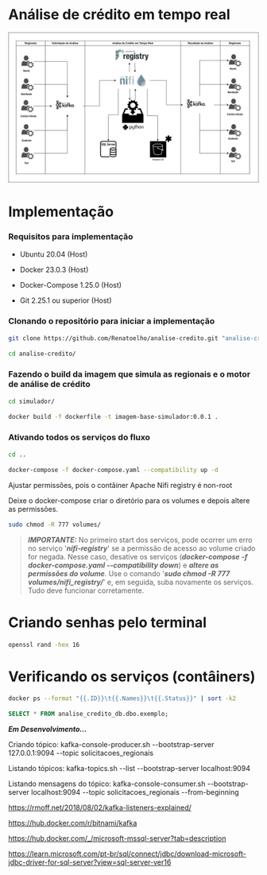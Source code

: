 # Análise de crédito em tempo real

![Análise de Crédito em Tempo Real](simulador/app/docs/analise-credito-em-tempo-real.drawio.png)

# Implementação

### Requisitos para implementação

- Ubuntu 20.04 (Host)

- Docker 23.0.3 (Host)

- Docker-Compose 1.25.0 (Host)

- Git 2.25.1 ou superior (Host)

### Clonando o repositório para iniciar a implementação

```bash
git clone https://github.com/Renatoelho/analise-credito.git "analise-credito"
```

```bash
cd analise-credito/
```


### Fazendo o build da imagem que simula as regionais e o motor de análise de crédito

```bash
cd simulador/
```

```bash
docker build -f dockerfile -t imagem-base-simulador:0.0.1 .
```


### Ativando todos os serviços do fluxo

```bash
cd ..
```

```bash
docker-compose -f docker-compose.yaml --compatibility up -d
```

Ajustar permissões, pois o contâiner Apache Nifi registry é non-root

Deixe o docker-compose criar o diretório para os volumes e depois altere as permissões.

```bash
sudo chmod -R 777 volumes/
```

> ***IMPORTANTE:*** No primeiro start dos serviços, pode ocorrer um erro no serviço '***nifi-registry***' se a permissão de acesso ao volume criado for negada. Nesse caso, desative os serviços (***docker-compose -f docker-compose.yaml --compatibility down***) e ***altere as permissões do volume***. Use o comando '***sudo chmod -R 777 volumes/nifi_registry/***' e, em seguida, suba novamente os serviços. Tudo deve funcionar corretamente.


# Criando senhas pelo terminal

```bash
openssl rand -hex 16
```

# Verificando os serviços (contâiners)

```bash
docker ps --format "{{.ID}}\t{{.Names}}\t{{.Status}}" | sort -k2
```

```SQL
SELECT * FROM analise_credito_db.dbo.exemplo;
```



***Em Desenvolvimento...***


Criando tópico: kafka-console-producer.sh --bootstrap-server 127.0.0.1:9094 --topic solicitacoes_regionais

Listando tópicos: kafka-topics.sh --list --bootstrap-server localhost:9094

Listando mensagens do tópico: kafka-console-consumer.sh --bootstrap-server localhost:9094 --topic solicitacoes_regionais --from-beginning


https://rmoff.net/2018/08/02/kafka-listeners-explained/

https://hub.docker.com/r/bitnami/kafka


https://hub.docker.com/_/microsoft-mssql-server?tab=description

https://learn.microsoft.com/pt-br/sql/connect/jdbc/download-microsoft-jdbc-driver-for-sql-server?view=sql-server-ver16 

